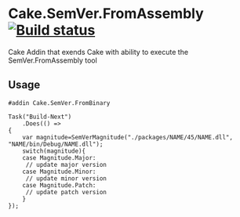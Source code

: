 # Cake.SemVer.FromAssembly [![Build status](https://ci.appveyor.com/api/projects/status/7bge00kxk3m4x807/branch/master?svg=true)](https://ci.appveyor.com/project/wallymathieu/cake-semver-fromassembly/branch/master)

Cake Addin that exends Cake with ability to execute the SemVer.FromAssembly tool

## Usage 

```
#addin Cake.SemVer.FromBinary
```

```
Task("Build-Next")
    .Does(() =>
{
    var magnitude=SemVerMagnitude("./packages/NAME/45/NAME.dll", "NAME/bin/Debug/NAME.dll");
    switch(magnitude){
    case Magnitude.Major:
     // update major version
    case Magnitude.Minor:
     // update minor version
    case Magnitude.Patch:
     // update patch version
    }
});
```
